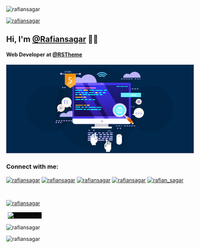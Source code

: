 <p align="left"> <img src="https://komarev.com/ghpvc/?username=rafiansagar&label=Profile%20views&color=0e75b6&style=flat" alt="rafiansagar" /> </p>
<p align="left"> <a href="https://twitter.com/rafiansagar" target="blank"><img src="https://img.shields.io/twitter/follow/rafiansagar?logo=twitter&style=for-the-badge" alt="rafiansagar" /></a> </p>

<h2>Hi, I'm <a href="https://www.facebook.com/rafiansagar">@Rafiansagar</a> 👨‍💻 </h2>
<h4>Web Developer at <a href="https://www.facebook.com/rstheme">@RSTheme</a></h4>

<div class="banner-area">
    <img src="image/web-development.jpg" alt="Banner">
</div>

<h3 align="left">Connect with me:</h3>
<p align="left">
<a href="https://codepen.io/rafian-sagar" target="blank"><img align="center" src="https://raw.githubusercontent.com/rahuldkjain/github-profile-readme-generator/master/src/images/icons/Social/codepen.svg" alt="rafiansagar" height="30" width="40" /></a>
<a href="https://twitter.com/rafiansagar" target="blank"><img align="center" src="https://raw.githubusercontent.com/rahuldkjain/github-profile-readme-generator/master/src/images/icons/Social/twitter.svg" alt="rafiansagar" height="30" width="40" /></a>
<a href="https://linkedin.com/in/rafiansagar" target="blank"><img align="center" src="https://raw.githubusercontent.com/rahuldkjain/github-profile-readme-generator/master/src/images/icons/Social/linked-in-alt.svg" alt="rafiansagar" height="30" width="40" /></a>
<a href="https://fb.com/rafiansagar" target="blank"><img align="center" src="https://raw.githubusercontent.com/rahuldkjain/github-profile-readme-generator/master/src/images/icons/Social/facebook.svg" alt="rafiansagar" height="30" width="40" /></a>
<a href="https://instagram.com/rafian_sagar" target="blank"><img align="center" src="https://raw.githubusercontent.com/rahuldkjain/github-profile-readme-generator/master/src/images/icons/Social/instagram.svg" alt="rafian_sagar" height="30" width="40" /></a>
</p>

</br>

<p align="left"> <a href="https://github.com/ryo-ma/github-profile-trophy"><img src="https://github-profile-trophy.vercel.app/?username=rafiansagar" alt="rafiansagar" /></a> </p>

<p>&nbsp;<img align="center" style="background: #000;" src="https://github-readme-stats.vercel.app/api?username=rafiansagar&show_icons=true&locale=en" alt="rafiansagar" /></p>
<p><img align="center" src="https://github-readme-streak-stats.herokuapp.com/?user=rafiansagar&" alt="rafiansagar" /></p>
<p><img align="left" src="https://github-readme-stats.vercel.app/api/top-langs?username=rafiansagar&show_icons=true&locale=en&layout=compact" alt="rafiansagar" /></p>
<!---
Rafiansagar/Rafiansagar is a ✨ special ✨ repository because its `README.md` (this file) appears on your GitHub profile.
You can click the Preview link to take a look at your changes.
--->
